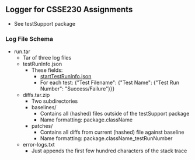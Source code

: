 ## Logger for CSSE230 Assignments
- See testSupport package

### Log File Schema
- run.tar
  - Tar of three log files
  - testRunInfo.json
    - These fields: 
      - [startTestRunInfo.json](https://github.com/GauravGajavelli/WarmupAndStretchingWithCompression/blob/main/src/testSupport/startTestRunInfo.json)
      - For each test: {"Test Filename": {"Test Name": {"Test Run Number": "Success/Failure"}}}
  - diffs.tar.zip
    - Two subdirectories
    - baselines/
      - Contains all (hashed) files outside of the testSupport package
      - Name formatting: package.className
    - patches/
      - Contains all diffs from current (hashed) file against baseline
      - Name formatting: package.className_testRunNumber
  - error-logs.txt
    - Just appends the first few hundred characters of the stack trace
